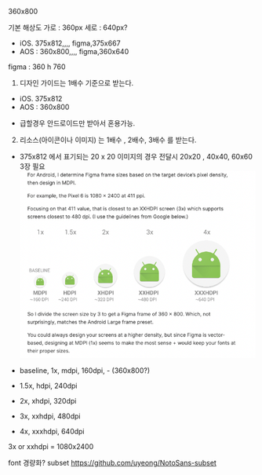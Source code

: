 

360x800


기본 해상도
가로 : 360px
세로 : 640px?


- iOS. 375x812,,,, figma,375x667
- AOS : 360x800,,,, figma,360x640



 figma : 360 h 760 

 1. 디자인 가이드는 1배수 기준으로 받는다.
 - iOS. 375x812
 - AOS : 360x800
 * 급할경우 안드로이드만 받아서 혼용가능.

2. 리소스(아이콘이나 이미지) 는 1배수 , 2배수, 3배수 를 받는다.
 - 375x812 에서 표기되는 20 x 20 이미지의 경우 전달시 20x20 , 40x40, 60x60 3장 필요
 ![screensize](./screen-size.png)

 - baseline, 1x, mdpi, 160dpi, - (360x800?)
 - 1.5x, hdpi, 240dpi
 - 2x, xhdpi, 320dpi
 - 3x, xxhdpi, 480dpi
 - 4x, xxxhdpi, 640dpi

 3x or xxhdpi = 1080x2400


 font 경량화?
 subset
 https://github.com/uyeong/NotoSans-subset